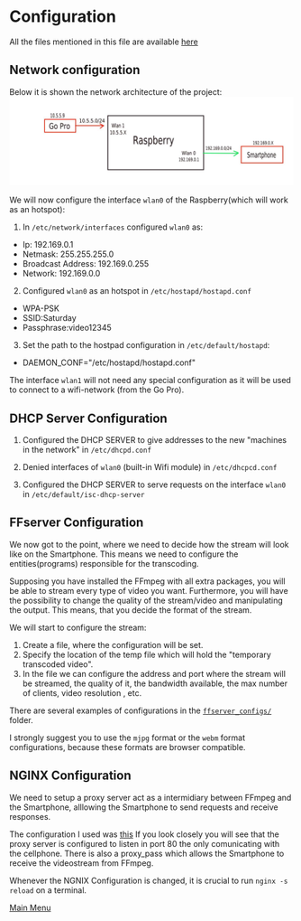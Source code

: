 # Configuration

All the files mentioned in this file are available [here](../Rpi_configs/)


## Network configuration
Below it is shown the network architecture of the project:
![Network](../images/Network.jpeg)

We will now configure the interface `wlan0` of the Raspberry(which will work as an hotspot):

1. In `/etc/network/interfaces` configured `wlan0` as:  
- Ip: 192.169.0.1 
- Netmask: 255.255.255.0
- Broadcast Address: 192.169.0.255
- Network: 192.169.0.0


2. Configured `wlan0` as an hotspot in `/etc/hostapd/hostapd.conf`

* WPA-PSK
* SSID:Saturday
* Passphrase:video12345

3. Set the path to the hostpad configuration in `/etc/default/hostapd`: 
 - DAEMON_CONF="/etc/hostapd/hostapd.conf"

The interface `wlan1` will not need any special configuration as it will be used to connect to a wifi-network (from the Go 
Pro).

## DHCP Server Configuration

1. Configured the DHCP SERVER to give addresses to the new "machines in the network" in `/etc/dhcpd.conf`

2. Denied interfaces of `wlan0` (built-in Wifi module) in `/etc/dhcpcd.conf`

3. Configured the DHCP SERVER to serve requests on the interface `wlan0` in `/etc/default/isc-dhcp-server`



## FFserver Configuration

We now got to the point, where we need to decide how the stream will look like on the Smartphone. This means we need to 
configure the entities(programs) responsible for the transcoding.

Supposing you have  installed the FFmpeg with all extra packages, you will be able to stream every type of video you want.
Furthermore, you will have the possibility to change the quality of the stream/video and manipulating the output. This means,
that you decide the format of the stream.

We will start to configure the stream:

1. Create a file, where the configuration will be set.
2. Specify the location of the temp file which will hold the "temporary transcoded video".
3. In the file we can configure the address and port where the stream will be streamed, the quality of it, the bandwidth 
available, the max number of clients, video resolution , etc.

There are several examples of configurations in the [`ffserver_configs/`](../../Rpi_configs/ffserver_configs) folder.

I strongly suggest you to use the `mjpg` format or the `webm` format configurations, because these formats are browser 
compatible.


## NGINX Configuration


We need to setup a proxy server act as a intermidiary between FFmpeg and the Smartphone, alllowing the Smartphone to send 
requests and receive responses.

The configuration I used was [this](../../Rpi_configs/nginx.conf)
If you look closely you will see that the proxy server is configured to listen in port 80 the only comunicating with the 
cellphone.
There is also a proxy_pass which allows the Smartphone to receive the videostream from FFmpeg.


Whenever the NGNIX Configuration is changed, it is crucial to run `nginx -s reload` on a terminal.


[Main Menu](../README.md)
